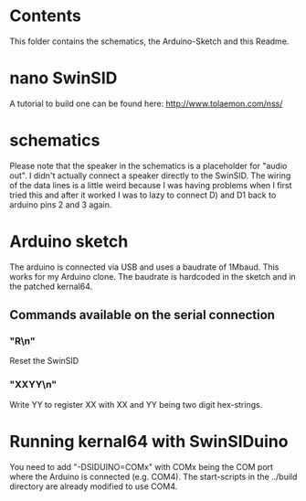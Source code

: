 # Contents
This folder contains the schematics, the Arduino-Sketch and this Readme.

# nano SwinSID
A tutorial to build one can be found here: http://www.tolaemon.com/nss/

# schematics
Please note that the speaker in the schematics is a placeholder for "audio out". I didn't actually connect a speaker directly to the SwinSID.
The wiring of the data lines is a little weird because I was having problems when I first tried this and after it worked I was to lazy to connect D) and D1 back to arduino pins 2 and 3 again.

# Arduino sketch
The arduino is connected via USB and uses a baudrate of 1Mbaud. This works for my Arduino clone.
The baudrate is hardcoded in the sketch and in the patched kernal64.

## Commands available on the serial connection
### "R\n"
Reset the SwinSID

### "XXYY\n"
Write YY to register XX with XX and YY being two digit hex-strings.

# Running kernal64 with SwinSIDuino
You need to add "-DSIDUINO=COMx" with COMx being the COM port where the Arduino is connected (e.g. COM4). The start-scripts in the ../build directory are already modified to use COM4.
